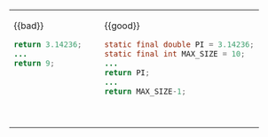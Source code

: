 <table> 
<tr>
  <td valign="top">

{{bad}}
```java
return 3.14236;
...
return 9;
```
  </td>
  <td>&nbsp;&nbsp;<br><br></td>
  <td valign="top">

{{good}}
```java
static final double PI = 3.14236;
static final int MAX_SIZE = 10;
...
return PI;
...
return MAX_SIZE-1;
```
  </td>
</tr>
</table> 





